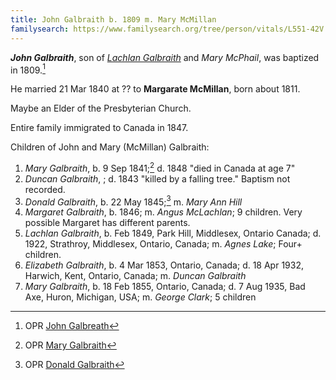 ```yaml
---
title: John Galbraith b. 1809 m. Mary McMillan
familysearch: https://www.familysearch.org/tree/person/vitals/L551-42V
---
```

***John Galbraith***, son of *[Lachlan Galbraith](galbraith-lachlan-1780-mcphail.md)* and *Mary McPhail*, was baptized in 1809.[^birth]

He married 21 Mar 1840 at ?? to **Margarate McMillan**, born about 1811.

Maybe an Elder of the Presbyterian Church.

Entire family immigrated to Canada in 1847.

Children of John and Mary (McMillan) Galbraith:

1. *Mary Galbraith*, b. 9 Sep 1841;[^mary1-birth] d. 1848 "died in Canada at age 7"
2. *Duncan Galbraith*, ; d. 1843 "killed by a falling tree." Baptism not recorded. 
3. *Donald Galbraith*, b. 22 May 1845;[^donald-birth] m. *Mary Ann Hill*
4. *Margaret Galbraith*, b. 1846; m. *Angus McLachlan*; 9 children.   Very possible Margaret has different parents.
5. *Lachlan Galbraith*, b. Feb 1849, Park Hill, Middlesex, Ontario Canada; d. 1922, Strathroy, Middlesex, Ontario, Canada; m. *Agnes Lake*; Four+ children.
6. *Elizabeth Galbraith*, b. 4 Mar 1853, Ontario, Canada; d. 18 Apr 1932, Harwich, Kent, Ontario, Canada; m. *Duncan Galbraith*
7. *Mary Galbraith*, b. 18 Feb 1855, Ontario, Canada; d. 7 Aug 1935, Bad Axe, Huron, Michigan, USA; m. *George Clark*; 5 children

[^birth]: OPR [John Galbreath](/sources/opr-kilcalmonell-kilberry-births.md#1809-05-29-john-galbreath)

[^mary1-birth]: OPR [Mary Galbraith](/sources/opr-kilcalmonell-kilberry-births.md#1841-09-09-mary-galbraith)

[^donald-birth]: OPR [Donald Galbraith](/sources/opr-kilcalmonell-kilberry-births.md#1845-05-22-donald-galbraith)
